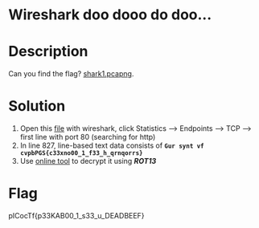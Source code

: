 # Wireshark doo dooo do doo...
# Description
Can you find the flag? [shark1.pcapng](https://mercury.picoctf.net/static/ea41c400c3c7b4a63406e5e607d362ab/shark1.pcapng).
# Solution
1. Open this [file](https://mercury.picoctf.net/static/ea41c400c3c7b4a63406e5e607d362ab/shark1.pcapng) with wireshark, click Statistics --> Endpoints --> TCP --> first line with port 80 (searching for http) <br>
2. In line 827, line-based text data consists of **`Gur synt vf cvpbPGS{c33xno00_1_f33_h_qrnqorrs}`** <br>
3. Use [online tool](https://www.cryptool.org/en/cto/caesar) to decrypt it using _**ROT13**_
# Flag
pICocTf{p33KAB00_1_s33_u_DEADBEEF}
